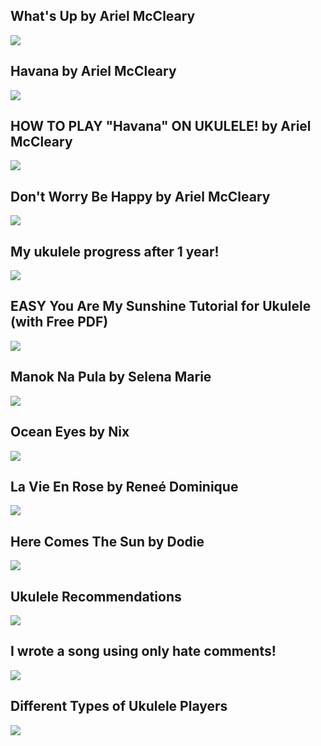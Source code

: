 What's Up by Ariel McCleary
---------------------------

[![](/image/yid-6MzodhzPsVo.jpg)](https://www.youtube.com/watch?v=6MzodhzPsVo)

Havana by Ariel McCleary
------------------------

[![](/image/yid-S9cI-Z6i_aQ.jpg)](https://www.youtube.com/watch?v=S9cI-Z6i_aQ)

HOW TO PLAY "Havana" ON UKULELE! by Ariel McCleary
--------------------------------------------------

[![](/image/yid-TxTYcHHpQQo.jpg)](https://www.youtube.com/watch?v=TxTYcHHpQQo)

Don't Worry Be Happy by Ariel McCleary
--------------------------------------

[![](/image/yid-5lqk2SnKpZ8.jpg)](https://www.youtube.com/watch?v=5lqk2SnKpZ8)

My ukulele progress after 1 year!
---------------------------------

[![](/image/yid-8cUA1MaY3H4.jpg)](https://www.youtube.com/watch?v=8cUA1MaY3H4)

EASY You Are My Sunshine Tutorial for Ukulele (with Free PDF)
-------------------------------------------------------------

[![](/image/yid-GlrOzQzASRA.jpg)](https://www.youtube.com/watch?v=GlrOzQzASRA)

Manok Na Pula by Selena Marie
-----------------------------

[![](/image/yid-HeP9uWi0z68.jpg)](https://www.youtube.com/watch?v=HeP9uWi0z68)

Ocean Eyes by Nix
-----------------

[![](/image/yid-DdsPyQi1El4.jpg)](https://www.youtube.com/watch?v=DdsPyQi1El4)

La Vie En Rose by Reneé Dominique
---------------------------------

[![](/image/yid-lPCxm9kwO98.jpg)](https://www.youtube.com/watch?v=lPCxm9kwO98)

Here Comes The Sun by Dodie
---------------------------

[![](/image/yid-gnJCmbEDk-8.jpg)](https://www.youtube.com/watch?v=gnJCmbEDk-8)

Ukulele Recommendations
-----------------------

[![](/image/yid-KiHjxdVPSVI.jpg)](https://www.youtube.com/watch?v=KiHjxdVPSVI)

I wrote a song using only hate comments!
----------------------------------------

[![](/image/yid-_90jqATJJaI.jpg)](https://www.youtube.com/watch?v=_90jqATJJaI)

Different Types of Ukulele Players
----------------------------------

[![](/image/yid-ILBWV9AFKDU.jpg)](https://www.youtube.com/watch?v=ILBWV9AFKDU)